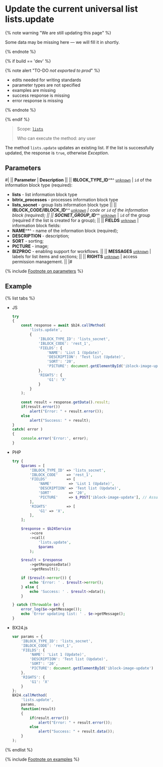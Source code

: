 # Update the current universal list lists.update

{% note warning "We are still updating this page" %}

Some data may be missing here — we will fill it in shortly.

{% endnote %}

{% if build == 'dev' %}

{% note alert "TO-DO _not exported to prod_" %}

- edits needed for writing standards
- parameter types are not specified
- examples are missing
- success response is missing
- error response is missing

{% endnote %}

{% endif %}

> Scope: [`lists`](../../scopes/permissions.md)
>
> Who can execute the method: any user

The method `lists.update` updates an existing list. If the list is successfully updated, the response is `true`, otherwise *Exception*.

## Parameters

#|
|| **Parameter** | **Description** ||
|| **IBLOCK_TYPE_ID**^*^
[`unknown`](../../data-types.md) | `id` of the information block type (required):
- **lists** - list information block type
- **bitrix_processes** - processes information block type
- **lists_socnet** - group lists information block type ||
|| **IBLOCK_CODE/IBLOCK_ID**^*^
[`unknown`](../../data-types.md) | code or `id` of the information block (required); ||
|| **SOCNET_GROUP_ID**^*^
[`unknown`](../../data-types.md) | `id` of the group (required if the list is created for a group); ||
|| **FIELDS**
[`unknown`](../../data-types.md) | information block fields:
- **NAME**^*^ - name of the information block (required);
- **DESCRIPTION** - description;
- **SORT** - sorting;
- **PICTURE** - image;
- **BIZPROC** - enabling support for workflows. ||
|| **MESSAGES**
[`unknown`](../../data-types.md) | labels for list items and sections; ||
|| **RIGHTS**
[`unknown`](../../data-types.md) | access permission management. ||
|#

{% include [Footnote on parameters](../../../_includes/required.md) %}

## Example

{% list tabs %}

- JS


    ```js
    try
    {
    	const response = await $b24.callMethod(
    		'lists.update',
    		{
    			'IBLOCK_TYPE_ID': 'lists_socnet',
    			'IBLOCK_CODE': 'rest_1',
    			'FIELDS': {
    				'NAME': 'List 1 (Update)',
    				'DESCRIPTION': 'Test list (Update)',
    				'SORT': '20',
    				'PICTURE': document.getElementById('iblock-image-update')
    			},
    			'RIGHTS': {
    				'G1': 'X'
    			}
    		}
    	);
    	
    	const result = response.getData().result;
    	if(result.error())
    		alert("Error: " + result.error());
    	else
    		alert("Success: " + result);
    }
    catch( error )
    {
    	console.error('Error:', error);
    }
    ```

- PHP


    ```php
    try {
        $params = [
            'IBLOCK_TYPE_ID' => 'lists_socnet',
            'IBLOCK_CODE'    => 'rest_1',
            'FIELDS'         => [
                'NAME'        => 'List 1 (Update)',
                'DESCRIPTION' => 'Test list (Update)',
                'SORT'        => '20',
                'PICTURE'     => $_POST['iblock-image-update'], // Assuming this is coming from a form POST request
            ],
            'RIGHTS'         => [
                'G1' => 'X',
            ],
        ];
    
        $response = $b24Service
            ->core
            ->call(
                'lists.update',
                $params
            );
    
        $result = $response
            ->getResponseData()
            ->getResult();
    
        if ($result->error()) {
            echo 'Error: ' . $result->error();
        } else {
            echo 'Success: ' . $result->data();
        }
    
    } catch (Throwable $e) {
        error_log($e->getMessage());
        echo 'Error updating list: ' . $e->getMessage();
    }
    ```

- BX24.js

    ```js
    var params = {
        'IBLOCK_TYPE_ID': 'lists_socnet',
        'IBLOCK_CODE': 'rest_1',
        'FIELDS': {
            'NAME': 'List 1 (Update)',
            'DESCRIPTION': 'Test list (Update)',
            'SORT': '20',
            'PICTURE': document.getElementById('iblock-image-update')
        },
        'RIGHTS': {
            'G1': 'X'
        }
    };
    BX24.callMethod(
        'lists.update',
        params,
        function(result)
        {
            if(result.error())
                alert("Error: " + result.error());
            else
                alert("Success: " + result.data());
        }
    );
    ```

{% endlist %}

{% include [Footnote on examples](../../../_includes/examples.md) %}